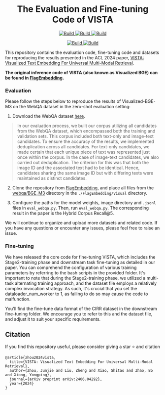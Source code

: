 <h1 align="center">The Evaluation and Fine-tuning Code of VISTA</h1>
<p align="center">
    <a href="https://arxiv.org/abs/2406.04292">
            <img alt="Build" src="http://img.shields.io/badge/cs.CV-arXiv%3A2406.04292-B31B1B.svg">
    </a>
    <a href="https://github.com/FlagOpen/FlagEmbedding/tree/master/FlagEmbedding/visual">
        <img alt="Build" src="https://img.shields.io/badge/Github-VISTA Code-blue">
    </a>
    <a href="https://huggingface.co/BAAI/bge-visualized">
        <img alt="Build" src="https://img.shields.io/badge/🤗 Model-VISTA Model-yellow">
</p>

<p align="center">
</a>
    <a href="https://huggingface.co/datasets/JUNJIE99/VISTA_S2">
        <img alt="Build" src="https://img.shields.io/badge/🤗 Dataset-VISTA S2 Training Dataset-yellow">
    </a>
    <a href="https://huggingface.co/datasets/JUNJIE99/VISTA_Evaluation">
        <img alt="Build" src="https://img.shields.io/badge/🤗 Dataset-Zero_Shot Multimodal Retrieval Dataset-yellow">
    </a>
</p>

This repository contains the evaluation code, fine-tuning code and datasets for reproducing the results presented in the ACL 2024 paper, [VISTA: Visualized Text Embedding For Universal Multi-Modal Retrieval](https://arxiv.org/abs/2406.04292). 

**The original inference code of VISTA (also known as Visualized BGE) can be found in [FlagEmbedding](https://github.com/FlagOpen/FlagEmbedding/tree/master/FlagEmbedding/visual).**

### Evaluation

Please follow the steps below to reproduce the results of Visualized-BGE-M3 on the WebQA dataset in the zero-shot evaluation setting:

1. Download the WebQA dataset [here](https://huggingface.co/datasets/JUNJIE99/VISTA_Evaluation).
> In our evaluation process, we built our corpus utilizing all candidates from the WebQA dataset, which encompassed both the training and validation sets. This corpus included both text-only and image-text candidates. To ensure the accuracy of the results, we implemented deduplication across all candidates. For text-only candidates, we made certain that each unique piece of text was represented just once within the corpus. In the case of image-text candidates, we also carried out deduplication. The criterion for this was that both the image ID and the associated text had to be identical. Hence, candidates sharing the same image ID but with differing texts were maintained as distinct candidates.

2. Clone the repository from [FlagEmbedding](https://github.com/FlagOpen/FlagEmbedding), and place all files from the [webqa/BGE_M3](https://github.com/JUNJIE99/VISTA_Evaluation/tree/main/webqa/BGE-M3) directory in the ```./FlagEmbedding/Visual``` directory.

3. Configure the paths for the model weights, image directory and ```.jsonl``` files in ```eval_webqa.py```. Then, run ```eval_webqa.py```. The corresponding result in the paper is the Hybrid Corpus Recall@5.

We will continue to organize and upload more datasets and related code. If you have any questions or encounter any issues, please feel free to raise an issue.

### Fine-tuning
We have released the core code for fine-tuning VISTA, which includes the Stage2-training phase and downstream task fine-tuning as detailed in our paper. You can comprehend the configuration of various training parameters by referring to the bash scripts in the provided folder. It's important to note that during the Stage2-training phase, we utilized a multi-task alternating training approach, and the dataset file employs a relatively complex invocation strategy. As such, it's crucial that you set the dataloader_num_worker to 1, as failing to do so may cause the code to malfunction.

You'll find the fine-tune data format of the CIRR dataset in the downstream fine-tuning folder. We encourage you to refer to this and the dataset file, and adjust it to suit your specific requirements.


## Citation
If you find this repository useful, please consider giving a star ⭐ and citation
```
@article{zhou2024vista,
  title={VISTA: Visualized Text Embedding For Universal Multi-Modal Retrieval},
  author={Zhou, Junjie and Liu, Zheng and Xiao, Shitao and Zhao, Bo and Xiong, Yongping},
  journal={arXiv preprint arXiv:2406.04292},
  year={2024}
}
```
